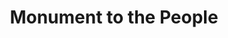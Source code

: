 ---
pid: mp208
title: Monument to the People
location_transcription: City Hall
coordinates: "[-75.163062448834, 39.952385300897]"
zipcode: '19130'
gen_neighborhood: North Philadelphia
neighborhood: Art Museum,Francisville
outside_phl: 
age: '24'
age_range: 20-29
instagram: 
image_file_name: mp_208.jpg
proposal_transcription: |-
  A monument to the workers+laborers of Philadelphia+Pennsylvania.
  a Hundred-or-more-Little blocks made of concrete, stacked+modular, in a cube.
  //United, we are all one//
  //United, we can be more than we are alone//
topic: Class Structure,Unity
topic_summary: 0, 0, 0
type: Sculpture Statue
keywords_other: workers, laborers, labor
credit: John
image_labels: 
twitter: 
facebook: 
permalink: "/monuments/mp208/"
layout: item-page
---